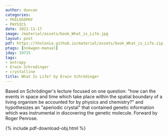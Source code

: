 ```yaml
---
author: duncan
categories:
- PHILOSOPHY
- PHYSICS
date: 2021-11-17
image: /material/assets/book_What_is_Life.jpg
layout: post
pdf: https://tholonia.github.io/material/assets/book_What_is_Life.zip
ptags: [nokwgen-manual]
jday: 19715
tags:
- entropy
- Erwin Schrodinger
- crystalline
title: What Is Life? by Erwin Schrödinger
---
```


Based on Schrödinger's lecture focused on one question: "how can the events in space and time which take place within the spatial boundary of a living organism be accounted for by physics and chemistry?" and hypothesizes an "aperiodic crystal" that contained genetic information which was instrumental in discovering the genetic molecule. Forward by  Roger Penrose.

<!--more-->

{% include pdf-download-obj.html %}
